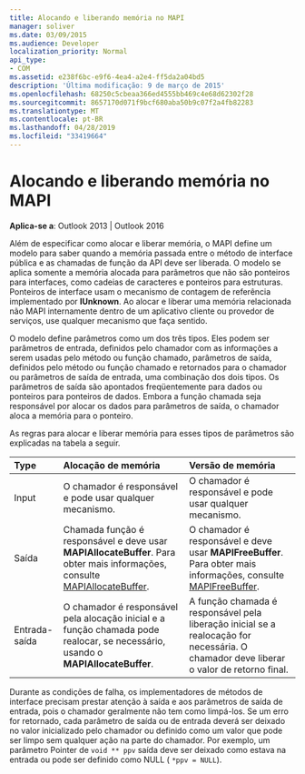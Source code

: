 ```yaml
---
title: Alocando e liberando memória no MAPI
manager: soliver
ms.date: 03/09/2015
ms.audience: Developer
localization_priority: Normal
api_type:
- COM
ms.assetid: e238f6bc-e9f6-4ea4-a2e4-ff5da2a04bd5
description: 'Última modificação: 9 de março de 2015'
ms.openlocfilehash: 68250c5cbeaa366ed4555bb469c4e68d62302f28
ms.sourcegitcommit: 8657170d071f9bcf680aba50b9c07f2a4fb82283
ms.translationtype: MT
ms.contentlocale: pt-BR
ms.lasthandoff: 04/28/2019
ms.locfileid: "33419664"
---
```

# <a name="allocating-and-freeing-memory-in-mapi"></a>Alocando e liberando memória no MAPI

  
  
**Aplica-se a**: Outlook 2013 | Outlook 2016 
  
Além de especificar como alocar e liberar memória, o MAPI define um modelo para saber quando a memória passada entre o método de interface pública e as chamadas de função da API deve ser liberada. O modelo se aplica somente a memória alocada para parâmetros que não são ponteiros para interfaces, como cadeias de caracteres e ponteiros para estruturas. Ponteiros de interface usam o mecanismo de contagem de referência implementado por **IUnknown**. Ao alocar e liberar uma memória relacionada não MAPI internamente dentro de um aplicativo cliente ou provedor de serviços, use qualquer mecanismo que faça sentido. 
  
O modelo define parâmetros como um dos três tipos. Eles podem ser parâmetros de entrada, definidos pelo chamador com as informações a serem usadas pelo método ou função chamado, parâmetros de saída, definidos pelo método ou função chamado e retornados para o chamador ou parâmetros de saída de entrada, uma combinação dos dois tipos. Os parâmetros de saída são apontados freqüentemente para dados ou ponteiros para ponteiros de dados. Embora a função chamada seja responsável por alocar os dados para parâmetros de saída, o chamador aloca a memória para o ponteiro. 
  
As regras para alocar e liberar memória para esses tipos de parâmetros são explicadas na tabela a seguir.
  
|**Type**|**Alocação de memória**|**Versão de memória**|
|:-----|:-----|:-----|
|Input  <br/> |O chamador é responsável e pode usar qualquer mecanismo.  <br/> |O chamador é responsável e pode usar qualquer mecanismo.  <br/> |
|Saída  <br/> |Chamada função é responsável e deve usar **MAPIAllocateBuffer**. Para obter mais informações, consulte [MAPIAllocateBuffer](mapiallocatebuffer.md).  <br/> |O chamador é responsável e deve usar **MAPIFreeBuffer**. Para obter mais informações, consulte [MAPIFreeBuffer](mapifreebuffer.md).  <br/> |
|Entrada-saída  <br/> |O chamador é responsável pela alocação inicial e a função chamada pode realocar, se necessário, usando o **MAPIAllocateBuffer**.  <br/> |A função chamada é responsável pela liberação inicial se a realocação for necessária. O chamador deve liberar o valor de retorno final.  <br/> |
   
Durante as condições de falha, os implementadores de métodos de interface precisam prestar atenção à saída e aos parâmetros de saída de entrada, pois o chamador geralmente não tem como limpá-los. Se um erro for retornado, cada parâmetro de saída ou de entrada deverá ser deixado no valor inicializado pelo chamador ou definido como um valor que pode ser limpo sem qualquer ação na parte do chamador. Por exemplo, um parâmetro Pointer de `void ** ppv` saída deve ser deixado como estava na entrada ou pode ser definido como NULL ( `*ppv = NULL`).
  

